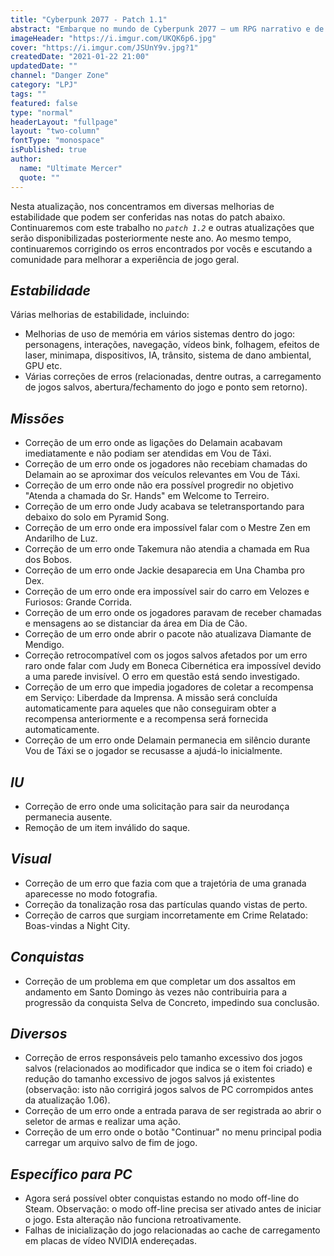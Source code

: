 ```yaml
---
title: "Cyberpunk 2077 - Patch 1.1"
abstract: "Embarque no mundo de Cyberpunk 2077 — um RPG narrativo e de mundo aberto em um futuro sombrio idealizado pela CD PROJEKT RED, criadores da série de jogos The Witcher."
imageHeader: "https://i.imgur.com/UKQK6p6.jpg"
cover: "https://i.imgur.com/JSUnY9v.jpg?1"
createdDate: "2021-01-22 21:00"
updatedDate: ""
channel: "Danger Zone"
category: "LPJ"
tags: ""
featured: false
type: "normal"
headerLayout: "fullpage"
layout: "two-column"
fontType: "monospace"
isPublished: true
author:
  name: "Ultimate Mercer"
  quote: ""
---
```


Nesta atualização, nos concentramos em diversas melhorias de estabilidade que podem ser conferidas nas notas do patch abaixo. Continuaremos com este trabalho no _`patch 1.2`_ e outras atualizações que serão disponibilizadas posteriormente neste ano. Ao mesmo tempo, continuaremos corrigindo os erros encontrados por vocês e escutando a comunidade para melhorar a experiência de jogo geral.

## _**Estabilidade**_

Várias melhorias de estabilidade, incluindo:

- Melhorias de uso de memória em vários sistemas dentro do jogo: personagens, interações, navegação, vídeos bink, folhagem, efeitos de laser, minimapa, dispositivos, IA, trânsito, sistema de dano ambiental, GPU etc.
- Várias correções de erros (relacionadas, dentre outras, a carregamento de jogos salvos, abertura/fechamento do jogo e ponto sem retorno).

## _**Missões**_

- Correção de um erro onde as ligações do Delamain acabavam imediatamente e não podiam ser atendidas em Vou de Táxi.
- Correção de um erro onde os jogadores não recebiam chamadas do Delamain ao se aproximar dos veículos relevantes em Vou de Táxi.
- Correção de um erro onde não era possível progredir no objetivo "Atenda a chamada do Sr. Hands" em Welcome to Terreiro.
- Correção de um erro onde Judy acabava se teletransportando para debaixo do solo em Pyramid Song.
- Correção de um erro onde era impossível falar com o Mestre Zen em Andarilho de Luz.
- Correção de um erro onde Takemura não atendia a chamada em Rua dos Bobos.
- Correção de um erro onde Jackie desaparecia em Una Chamba pro Dex.
- Correção de um erro onde era impossível sair do carro em Velozes e Furiosos: Grande Corrida.
- Correção de um erro onde os jogadores paravam de receber chamadas e mensagens ao se distanciar da área em Dia de Cão.
- Correção de um erro onde abrir o pacote não atualizava Diamante de Mendigo.
- Correção retrocompatível com os jogos salvos afetados por um erro raro onde falar com Judy em Boneca Cibernética era impossível devido a uma parede invisível. O erro em questão está sendo investigado.
- Correção de um erro que impedia jogadores de coletar a recompensa em Serviço: Liberdade da Imprensa. A missão será concluída automaticamente para aqueles que não conseguiram obter a recompensa anteriormente e a recompensa será fornecida automaticamente.
- Correção de um erro onde Delamain permanecia em silêncio durante Vou de Táxi se o jogador se recusasse a ajudá-lo inicialmente.

## _**IU**_

- Correção de erro onde uma solicitação para sair da neurodança permanecia ausente.
- Remoção de um item inválido do saque.

## _**Visual**_

- Correção de um erro que fazia com que a trajetória de uma granada aparecesse no modo fotografia.
- Correção da tonalização rosa das partículas quando vistas de perto.
- Correção de carros que surgiam incorretamente em Crime Relatado: Boas-vindas a Night City.

## _**Conquistas**_

- Correção de um problema em que completar um dos assaltos em andamento em Santo Domingo às vezes não contribuiria para a progressão da conquista Selva de Concreto, impedindo sua conclusão.

## _**Diversos**_

- Correção de erros responsáveis pelo tamanho excessivo dos jogos salvos (relacionados ao modificador que indica se o item foi criado) e redução do tamanho excessivo de jogos salvos já existentes (observação: isto não corrigirá jogos salvos de PC corrompidos antes da atualização 1.06).
- Correção de um erro onde a entrada parava de ser registrada ao abrir o seletor de armas e realizar uma ação.
- Correção de um erro onde o botão "Continuar" no menu principal podia carregar um arquivo salvo de fim de jogo.

## _**Específico para PC**_

- Agora será possível obter conquistas estando no modo off-line do Steam. Observação: o modo off-line precisa ser ativado antes de iniciar o jogo. Esta alteração não funciona retroativamente.
- Falhas de inicialização do jogo relacionadas ao cache de carregamento em placas de vídeo NVIDIA endereçadas.
